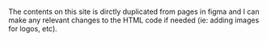 The contents on this site is dirctly duplicated from pages in figma and I can make any relevant changes to the HTML code if needed (ie: adding images for logos, etc).